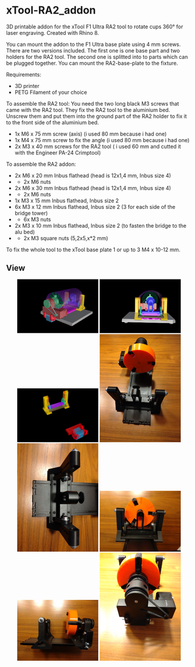 # xTool-RA2_addon
3D printable addon for the xTool F1 Ultra RA2 tool to rotate cups 360° for laser engraving. Created with Rhino 8. 


You can mount the addon to the F1 Ultra base plate using 4 mm screws. 
There are two versions included. The first one is one base part and two holders for the RA2 tool.
The second one is splitted into to parts which can be plugged together.
You can mount the RA2-base-plate to the fixture.

Requirements:
* 3D printer 
* PETG Filament of your choice

To assemble the RA2 tool:
You need the two long black M3 screws that came with the RA2 tool. They fix the RA2 tool to the aluminium bed. 
Unscrew them and put them into the ground part of the RA2 holder to fix it to the front side of the aluminium bed. 
* 1x M6 x 75 mm screw (axis) (i used 80 mm because i had one)
* 1x M4 x 75 mm screw to fix the angle (i used 80 mm because i had one)
* 2x M3 x 40 mm screws for the RA2 tool ( i used 60 mm and cutted it with the Engineer PA-24 Crimptool)

To assemble the RA2 addon:
* 2x M6 x 20 mm Inbus flathead (head is 12x1,4 mm, Inbus size 4)
*    + 2x M6 nuts
* 2x M6 x 30 mm Inbus flathead (head is 12x1,4 mm, Inbus size 4)
*    + 2x M6 nuts
* 1x M3 x 15 mm Inbus flathead, Inbus size 2
* 6x M3 x 12 mm Inbus flathead, Inbus size 2 (3 for each side of the bridge tower)
*    + 6x M3 nuts
* 2x M3 x 10 mm Inbus flathead, Inbus size 2 (to fasten the bridge to the alu bed)
*    + 2x M3 square nuts (5,2x5,x*2 mm)

To fix the whole tool to the xTool base plate 1 or up to 3 M4 x 10-12 mm.

## View
<p align="center">
<img src="ViewCapture20241102_195503.png" width="220"> 
<img src="ViewCapture20241102_195156.png" width="220">
<img src="ViewCapture20241103_091318.png" width="220">
<img src="IMG_20241117_144213.jpg" width="220">
<img src="IMG_20241117_144228.jpg" width="220">
<img src="IMG_20241117_144310.jpg" width="220">
<img src="IMG_20241117_144411.jpg" width="220">
<img src="IMG_20241117_144506.jpg" width="220">
</p>  

